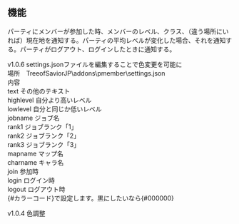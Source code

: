 ﻿##  機能  
パーティにメンバーが参加した時、メンバーのレベル、クラス、（違う場所にいれば）現在地を通知する。パーティの平均レベルが変化した場合、それを通知する。パーティがログアウト、ログインしたときに通知する。

v1.0.6 settings.jsonファイルを編集することで色変更を可能に  
場所　TreeofSaviorJP\\addons\\pmember\\settings.json  
内容  
text その他のテキスト  
highlevel 自分より高いレベル  
lowlevel 自分と同じか低いレベル  
jobname ジョブ名  
rank1 ジョブランク「1」  
rank2 ジョブランク「2」  
rank3 ジョブランク「3」  
mapname マップ名  
charname キャラ名  
join 参加時  
login ログイン時  
logout ログアウト時  
{#カラーコード}で設定します。黒にしたいなら{#000000}  
  
v1.0.4 色調整  
